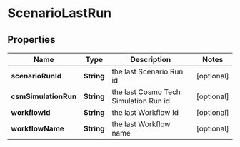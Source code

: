 

# ScenarioLastRun


## Properties

| Name | Type | Description | Notes |
|------------ | ------------- | ------------- | -------------|
|**scenarioRunId** | **String** | the last Scenario Run id |  [optional] |
|**csmSimulationRun** | **String** | the last Cosmo Tech Simulation Run id |  [optional] |
|**workflowId** | **String** | the last Workflow Id |  [optional] |
|**workflowName** | **String** | the last Workflow name |  [optional] |



